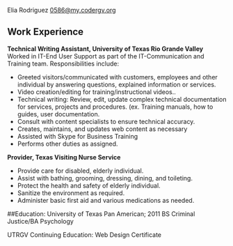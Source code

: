Elia Rodriguez
0586@my.codergv.org


## Work Experience

**Technical Writing Assistant, University of Texas Rio Grande Valley**
Worked in IT-End User Support as part of the IT-Communication and Training team.
Responsibilities include:
* Greeted visitors/communicated with customers, employees and other individual by answering questions, explained information or services.
* Video creation/editing for training/instructional videos..
* Technical writing: Review, edit, update complex technical documentation for services, projects and procedures. (ex. Training manuals, how to guides, user documentation.
* Consult with content specialists to ensure technical accuracy.
* Creates, maintains, and updates web content as necessary
* Assisted with Skype for Business Training
* Performs other duties as assigned.

**Provider, Texas Visiting Nurse Service**

* Provide care for disabled, elderly individual.
* Assist with bathing, grooming, dressing, dining, and toileting.
* Protect the health and safety of elderly individual.
* Sanitize the environment as required.
* Administer basic first aid and various medications as needed.

##Education: University of Texas Pan American; 2011
BS Criminal Justice/BA Psychology

UTRGV Continuing Education: Web Design Certificate
